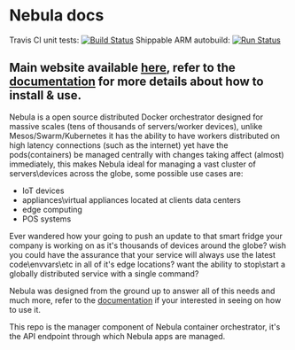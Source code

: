 # Nebula docs

Travis CI unit tests: [![Build Status](https://travis-ci.org/nebula-orchestrator/manager.svg?branch=master)](https://travis-ci.org/nebula-orchestrator/manager)
Shippable ARM autobuild: [![Run Status](https://api.shippable.com/projects/5bab745d36c1700700ded424/badge?branch=master)]() 

## Main website available [here](https://nebula-orchestrator.github.io/), refer to the [documentation](http://nebula.readthedocs.io/en/latest/) for more details about how to install & use.

Nebula is a open source distributed Docker orchestrator designed for massive scales (tens of thousands of servers/worker devices), unlike Mesos/Swarm/Kubernetes it has the ability to have workers distributed on high latency connections (such as the internet) yet have the pods(containers) be managed centrally with changes taking affect (almost) immediately, this makes Nebula ideal for managing a vast cluster of servers\devices across the globe, some possible use cases are:

* IoT devices
* appliances\virtual appliances located at clients data centers 
* edge computing
* POS systems

Ever wandered how your going to push an update to that smart fridge your company is working on as it's thousands of devices around the globe?
wish you could have the assurance that your service will always use the latest code\envvars\etc in all of it's edge locations?
want the ability to stop\start a globally distributed service with a single command?

Nebula was designed from the ground up to answer all of this needs and much more, refer to the [documentation](http://nebula.readthedocs.io/en/latest/) if your interested in seeing on how to use it.

This repo is the manager component of Nebula container orchestrator, it's the API endpoint through which Nebula apps are managed.
